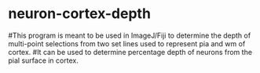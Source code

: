 # neuron-cortex-depth
#This program is meant to be used in ImageJ/Fiji to determine the depth of multi-point selections from two set lines used to represent pia and wm of cortex.
#It can be used to determine percentage depth of neurons from the pial surface in cortex.

